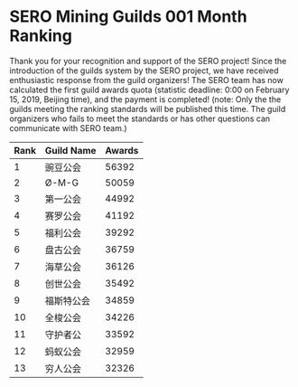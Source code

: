 # SERO Mining Guilds 001 Month Ranking


Thank you for your recognition and support of the SERO project! Since the introduction of the guilds system by the SERO project, we have received enthusiastic response from the guild organizers! The SERO team has now calculated the first guild awards quota (statistic deadline: 0:00 on February 15, 2019, Beijing time), and the payment is completed! (note: Only the the guilds meeting the ranking standards will be published this time. The guild organizers who fails to meet the standards or has other questions can communicate with SERO team.)


|Rank|Guild Name|Awards|
|------|------|------|
|1|豌豆公会|56392|
|2|Ø-M-G|50059|
|3|第一公会|44992|
|4|赛罗公会|41192|
|5|福利公会|39292|
|6|盘古公会|36759
|7|海草公会|36126|
|8|创世公会|35492|
|9|福斯特公会|34859|
|10|全梭公会|34226|
|11|守护者公|33592|
|12|蚂蚁公会|32959|
|13|穷人公会|32326|
